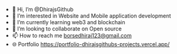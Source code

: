 - 👋 Hi, I’m @DhirajsGithub
- 👀 I’m interested in Website and Mobile application development
- 🌱 I’m currently learning web3 and blockchain
- 💞️ I’m looking to collaborate on Open source
- 📫 How to reach me borsedhiraj123@gmail.com
- 🌐 Portfolio https://portfolio-dhirajsgithubs-projects.vercel.app/

<!---
DhirajsGithub/DhirajsGithub is a ✨ special ✨ repository because its `README.md` (this file) appears on your GitHub profile.
You can click the Preview link to take a look at your changes.
--->
